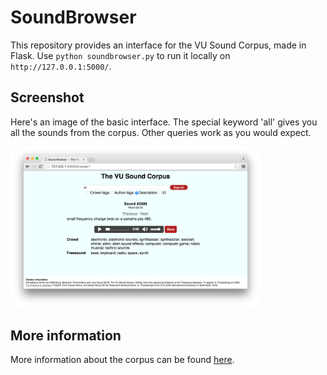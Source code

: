 # SoundBrowser

This repository provides an interface for the VU Sound Corpus, made in Flask.
Use `python soundbrowser.py` to run it locally on `http://127.0.0.1:5000/`.

## Screenshot
Here's an image of the basic interface. The special keyword 'all' gives you all the sounds from the corpus. Other queries work as you would expect.

<img src="images/screenshot.png" width="400px">

## More information
More information about the corpus can be found [here](https://github.com/CrowdTruth/vu-sound-corpus).
